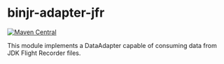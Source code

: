 # binjr-adapter-jfr

[![Maven Central](https://img.shields.io/maven-central/v/eu.binjr/binjr-adapter-jfr.svg?label=Maven%20Central&style=flat-square)](https://search.maven.org/search?q=g:%22eu.binjr%22%20AND%20a:%22binjr-adapter-jfr%22)

This module implements a DataAdapter capable of consuming data from JDK Flight Recorder files.
